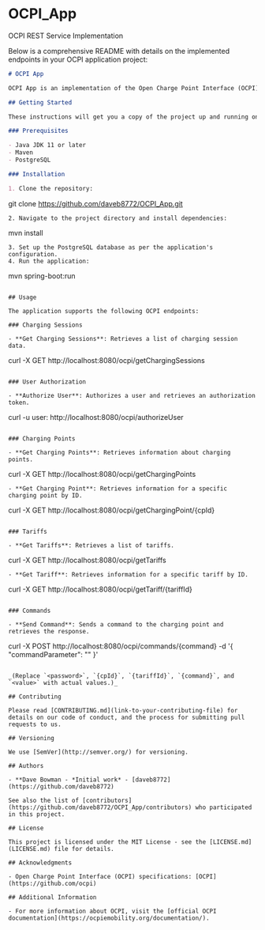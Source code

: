 # OCPI_App
OCPI REST Service Implementation

Below is a comprehensive README with details on the implemented endpoints in your OCPI application project:

```markdown
# OCPI App

OCPI App is an implementation of the Open Charge Point Interface (OCPI) protocol, providing a framework for communication between Charge Point Operators (CPOs) and Mobility Service Providers (MSPs).

## Getting Started

These instructions will get you a copy of the project up and running on your local machine for development and testing purposes.

### Prerequisites

- Java JDK 11 or later
- Maven
- PostgreSQL

### Installation

1. Clone the repository:
   ```
   git clone https://github.com/daveb8772/OCPI_App.git
   ```
2. Navigate to the project directory and install dependencies:
   ```
   mvn install
   ```
3. Set up the PostgreSQL database as per the application's configuration.
4. Run the application:
   ```
   mvn spring-boot:run
   ```

## Usage

The application supports the following OCPI endpoints:

### Charging Sessions

- **Get Charging Sessions**: Retrieves a list of charging session data.
  ```
  curl -X GET http://localhost:8080/ocpi/getChargingSessions
  ```

### User Authorization

- **Authorize User**: Authorizes a user and retrieves an authorization token.
  ```
  curl -u user:<password> http://localhost:8080/ocpi/authorizeUser
  ```

### Charging Points

- **Get Charging Points**: Retrieves information about charging points.
  ```
  curl -X GET http://localhost:8080/ocpi/getChargingPoints
  ```
- **Get Charging Point**: Retrieves information for a specific charging point by ID.
  ```
  curl -X GET http://localhost:8080/ocpi/getChargingPoint/{cpId}
  ```

### Tariffs

- **Get Tariffs**: Retrieves a list of tariffs.
  ```
  curl -X GET http://localhost:8080/ocpi/getTariffs
  ```
- **Get Tariff**: Retrieves information for a specific tariff by ID.
  ```
  curl -X GET http://localhost:8080/ocpi/getTariff/{tariffId}
  ```

### Commands

- **Send Command**: Sends a command to the charging point and retrieves the response.
  ```
  curl -X POST http://localhost:8080/ocpi/commands/{command} -d '{ "commandParameter": "<value>" }'
  ```

_(Replace `<password>`, `{cpId}`, `{tariffId}`, `{command}`, and `<value>` with actual values.)_

## Contributing

Please read [CONTRIBUTING.md](link-to-your-contributing-file) for details on our code of conduct, and the process for submitting pull requests to us.

## Versioning

We use [SemVer](http://semver.org/) for versioning.

## Authors

- **Dave Bowman - *Initial work* - [daveb8772](https://github.com/daveb8772)

See also the list of [contributors](https://github.com/daveb8772/OCPI_App/contributors) who participated in this project.

## License

This project is licensed under the MIT License - see the [LICENSE.md](LICENSE.md) file for details.

## Acknowledgments

- Open Charge Point Interface (OCPI) specifications: [OCPI](https://github.com/ocpi)

## Additional Information

- For more information about OCPI, visit the [official OCPI documentation](https://ocpiemobility.org/documentation/).

```
